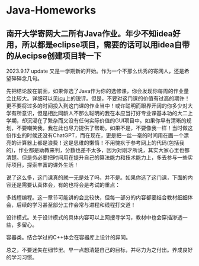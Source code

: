 # Java-Homeworks

南开大学寄网大二所有Java作业。年少不知idea好用，所以都是eclipse项目，需要的话可以用idea自带的从ecipse创建项目转一下
---
2023.9.17 update
又是一学期新的开始。作为一个不那么优秀的寄网人，还是希望碎碎念几句。

先把结论放在前面，如果你选了Java作为你的选修课，你会发现你每周的作业量会比较大。详细可以见[icu](https://nkucs.icu/#/courses/grade-2/COSC0022)上的锐评。但是，不要对这门课的价值有过高的期许！更不要将过多的时间投入到这门课的作业当中！或许聪明而眼界开阔的你多少对大学有所意识，但是相比同龄人不那么聪明的我在本应当打好专业课基本功的大二上学期，却沉浸在了繁杂而又没有任何实际价值的GUI项目中。如果你早有清晰的规划，不要嘲笑我，我在此也尽力提供了帮助。如果不是，不要像我一样！当时做这份作业的时候还没有ChatGPT，而在现在，更是把一丝一毫的时间用在画一个漂亮的计算器上都是浪费！这是思维的懒惰！不用愧疚于参考网上的代码(包括我的)，作业都是助教来判，分数也差不太多，因为对刚才所说，其实大家心里也都清楚。但是务必要把时间用在提升自己的算法能力和技术能力上，多去参与一些实际项目，探索丰富的课外生活！

说了这么多，这门课真的就一无是处了吗，并不是。如果你选了这门课，下面的内容还是需要认真体会，有的也将会是考试的重点：

多线程编程。这一章节可能讲的会比较快，但每一部分的内容都要结合教材细细体会，后续的学习甚至部分工作会常与进程和线程打交道！

设计模式。关于设计模式的具体内容可以上网搜寻学习，教材中也会穿插渗透一些，多留心。

容器类。结合学过的C++体会在容器库上设计的异同。

总之，不要迷失在细节里。早一点想清楚自己的目标，并尽力为之付出。养成良好的学习习惯。
